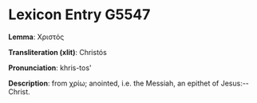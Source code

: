 # Lexicon Entry G5547

**Lemma**: Χριστός

**Transliteration (xlit)**: Christós

**Pronunciation**: khris-tos'

**Description**:
from χρίω; anointed, i.e. the Messiah, an epithet of Jesus:--Christ.
